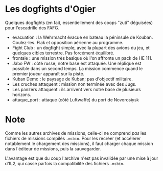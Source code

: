 # Les dogfights d'Ogier

Quelques dogfights (en fait, essentiellement des coops "zuti" déguisées) pour l'escadrille des FAFG.

- evacuation : la Wehrmacht évacue en bateau la péninsule de Kouban. Coulez-les. Flak et opposition aérienne au programme.  
- Fight Club : un dogfight simple, avec la plupart des avions du jeu, et quelques cibles terrestre. Pas forcément équilibré.
- frontale : une mission très basique où l'on affronte un pack de HE 111.
- Jabo FW : côté russe, notre base est attaquée. Une réplique est possible dans un second temps. La mission commence quand le premier joueur apparaît sur la piste.
- Kuban Demo : le paysage de Kuban; pas d'objectif militaire.
- Les cruches attaquent : mission non terminée avec des Jugs.
- Les panzers attaquent : ils arrivent vers notre base de plusieurs horizons.
- attaque_port : attaque (côté Luftwaffe) du port de Novorosiysk

# Note

Comme les autres archives de missions, celle-ci ne comprend *pas* les fichiers de missions compilés `.msbin`. Pour les recréer (et accélérer notablement le chargement des missions), il faut charger chaque mission dans l'éditeur de missions, puis la sauvegarder.

L'avantage est que du coup l'archive n'est pas invalidée par une mise à jour d'IL2, qui casse parfois la compatibilité des fichiers `.msbin`.


